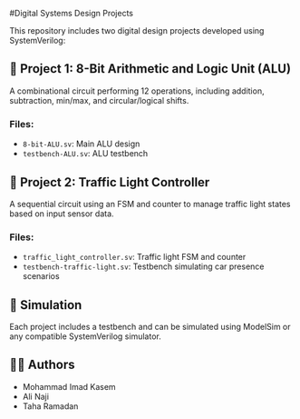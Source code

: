 #Digital Systems Design Projects

This repository includes two digital design projects developed using SystemVerilog:

## 🚀 Project 1: 8-Bit Arithmetic and Logic Unit (ALU)
A combinational circuit performing 12 operations, including addition, subtraction, min/max, and circular/logical shifts.

### Files:
- `8-bit-ALU.sv`: Main ALU design
- `testbench-ALU.sv`: ALU testbench

## 🚦 Project 2: Traffic Light Controller
A sequential circuit using an FSM and counter to manage traffic light states based on input sensor data.

### Files:
- `traffic_light_controller.sv`: Traffic light FSM and counter
- `testbench-traffic-light.sv`: Testbench simulating car presence scenarios

## 🧪 Simulation
Each project includes a testbench and can be simulated using ModelSim or any compatible SystemVerilog simulator.

## 👨‍💻 Authors
- Mohammad Imad Kasem
- Ali Naji
- Taha Ramadan
